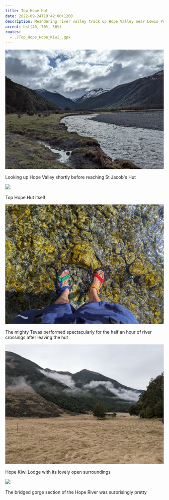 ```yaml
---
title: Top Hope Hut
date: 2022-09-24T19:42:00+1200
description: Meandering river valley track up Hope Valley near Lewis Pass
accent: hsl(40, 70%, 50%)
routes:
  - ./Top_Hope_Hope_Kiwi_.gpx
---
```


![](./PXL_20220924_031810327.jpg)

<figcaption>Looking up Hope Valley shortly before reaching St Jacob's Hut</figcaption>

![](./PXL_20220924_224748952.jpg)

<figcaption>Top Hope Hut itself</figcaption>

![](./PXL_20220924_233129186.jpg)

<figcaption>The mighty Tevas performed spectacularly for the half an hour of river crossings after leaving the hut</figcaption>

![](./PXL_20220925_195823380.jpg)

<figcaption>Hope Kiwi Lodge with its lovely open surroundings</figcaption>

![](./PXL_20220925_202633523.jpg)

<figcaption>The bridged gorge section of the Hope River was surprisingly pretty</figcaption>
